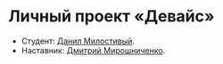 ﻿# Личный проект «Девайс»

* Студент: [Данил Милостивый](https://up.htmlacademy.ru/htmlcss/22/user/166412).
* Наставник: [Дмитрий Мирошниченко](https://htmlacademy.ru/profile/id591417).
